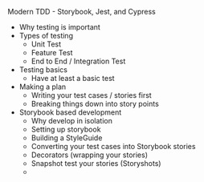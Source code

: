 Modern TDD - Storybook, Jest, and Cypress

- Why testing is important
- Types of testing
	- Unit Test
	- Feature Test
	- End to End / Integration Test
- Testing basics
	- Have at least a basic test
- Making a plan
	- Writing your test cases / stories first
	- Breaking things down into story points
- Storybook based development
	- Why develop in isolation
	- Setting up storybook
	- Building a StyleGuide
	- Converting your test cases into Storybook stories
	- Decorators (wrapping your stories)
 	- Snapshot test your stories (Storyshots)
 	- 
<!--stackedit_data:
eyJoaXN0b3J5IjpbMzExNzUzODI0LC0yMDg4NzQ2NjEyXX0=
-->
